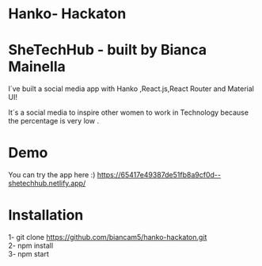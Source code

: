 # Hanko- Hackaton
# SheTechHub - built by Bianca Mainella


I´ve built a social media app with Hanko ,React.js,React Router and Material UI!

It´s a social media to inspire other women to work  in Technology because the percentage is very low .
 

# Demo 
You can try the app here :) 
https://65417e49387de51fb8a9cf0d--shetechhub.netlify.app/


# Installation
  
1- git clone  https://github.com/biancam5/hanko-hackaton.git
<br/>
2- npm install
<br/>
3- npm start 
